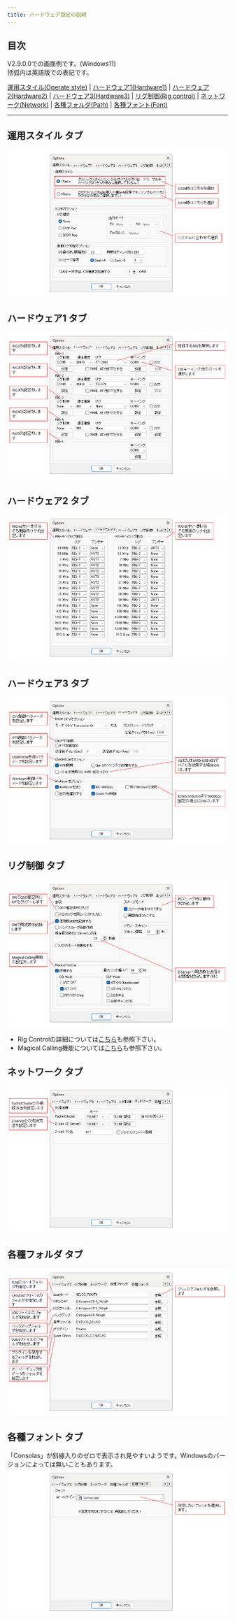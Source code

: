 ```yaml
---
title: ハードウェア設定の説明
---
```


## 目次

V2.9.0.0での画面例です。(Windows11)  
括弧内は英語版での表記です。  

[運用スタイル(Operate style)](%E8%A8%AD%E5%AE%9AV29_%E3%83%8F%E3%83%BC%E3%83%89%E3%82%A6%E3%82%A7%E3%82%A2%23%E9%81%8B%E7%94%A8%E3%82%B9%E3%82%BF%E3%82%A4%E3%83%AB-%E3%82%BF%E3%83%96) |
[ハードウェア1(Hardware1)](%E8%A8%AD%E5%AE%9AV29_%E3%83%8F%E3%83%BC%E3%83%89%E3%82%A6%E3%82%A7%E3%82%A2%23%E3%83%8F%E3%83%BC%E3%83%89%E3%82%A6%E3%82%A7%E3%82%A21-%E3%82%BF%E3%83%96) |
[ハードウェア2(Hardware2)](%E8%A8%AD%E5%AE%9AV29_%E3%83%8F%E3%83%BC%E3%83%89%E3%82%A6%E3%82%A7%E3%82%A2%23%E3%83%8F%E3%83%BC%E3%83%89%E3%82%A6%E3%82%A7%E3%82%A22-%E3%82%BF%E3%83%96) |
[ハードウェア3(Hardware3)](%E8%A8%AD%E5%AE%9AV29_%E3%83%8F%E3%83%BC%E3%83%89%E3%82%A6%E3%82%A7%E3%82%A2%23%E3%83%8F%E3%83%BC%E3%83%89%E3%82%A6%E3%82%A7%E3%82%A23-%E3%82%BF%E3%83%96) |
[リグ制御(Rig control)](%E8%A8%AD%E5%AE%9AV29_%E3%83%8F%E3%83%BC%E3%83%89%E3%82%A6%E3%82%A7%E3%82%A2%23%E3%83%AA%E3%82%B0%E5%88%B6%E5%BE%A1-%E3%82%BF%E3%83%96) |
[ネットワーク(Network)](%E8%A8%AD%E5%AE%9AV29_%E3%83%8F%E3%83%BC%E3%83%89%E3%82%A6%E3%82%A7%E3%82%A2%23%E3%83%8D%E3%83%83%E3%83%88%E3%83%AF%E3%83%BC%E3%82%AF-%E3%82%BF%E3%83%96) |
[各種フォルダ(Path)](%E8%A8%AD%E5%AE%9AV29_%E3%83%8F%E3%83%BC%E3%83%89%E3%82%A6%E3%82%A7%E3%82%A2%23%E5%90%84%E7%A8%AE%E3%83%95%E3%82%A9%E3%83%AB%E3%83%80-%E3%82%BF%E3%83%96) |
[各種フォント(Font)](%E8%A8%AD%E5%AE%9AV29_%E3%83%8F%E3%83%BC%E3%83%89%E3%82%A6%E3%82%A7%E3%82%A2%23%E5%90%84%E7%A8%AE%E3%83%95%E3%82%A9%E3%83%B3%E3%83%88-%E3%82%BF%E3%83%96)

***

## 運用スタイル タブ

![OperateStyle](https://raw.githubusercontent.com/nextzlog/use.zlog.org/master/images/v29_operate_style.png)

## ハードウェア1 タブ

![Hardware1](https://raw.githubusercontent.com/nextzlog/use.zlog.org/master/images/v29_hardware1.png)

## ハードウェア2 タブ

![Hardware2](https://raw.githubusercontent.com/nextzlog/use.zlog.org/master/images/v29_hardware2.png)

## ハードウェア3 タブ

![Hardware3](https://raw.githubusercontent.com/nextzlog/use.zlog.org/master/images/v29_hardware3.png)

## リグ制御 タブ

![Rig control](https://raw.githubusercontent.com/nextzlog/use.zlog.org/master/images/v29_rigcontrol.png)

* Rig Controlの詳細については[こちら](%E3%83%AA%E3%82%B0%E3%82%B3%E3%83%B3%E3%83%88%E3%83%AD%E3%83%BC%E3%83%AB)も参照下さい。
* Magical Calling機能については[こちら](Magical-Calling%E6%A9%9F%E8%83%BD)も参照下さい。

## ネットワーク タブ

![Network](https://raw.githubusercontent.com/nextzlog/use.zlog.org/master/images/v29_network.png)

## 各種フォルダ タブ

![Path](https://raw.githubusercontent.com/nextzlog/use.zlog.org/master/images/v29_path.png)

## 各種フォント タブ
「Consolas」が斜線入りのゼロで表示され見やすいようです。Windowsのバージョンによっては無いこともあります。  
![Font](https://raw.githubusercontent.com/nextzlog/use.zlog.org/master/images/v29_font.png)

